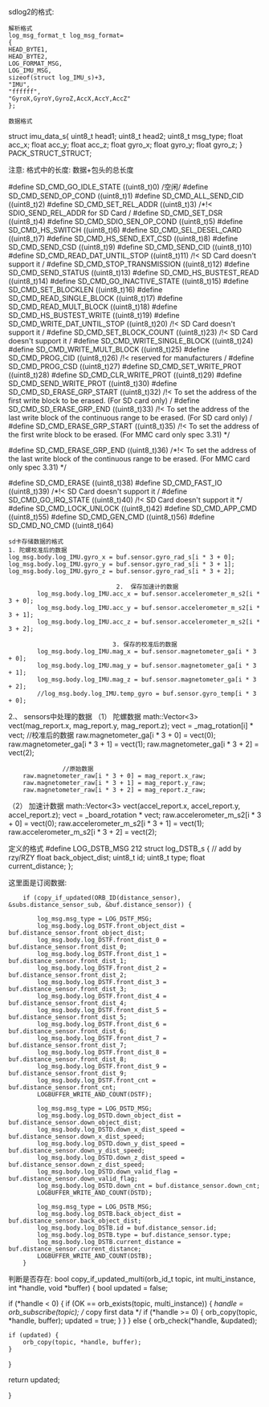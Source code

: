 sdlog2的格式:

    解析格式
    log_msg_format_t log_msg_format=
    {
    HEAD_BYTE1,
    HEAD_BYTE2,
    LOG_FORMAT_MSG,
    LOG_IMU_MSG,
    sizeof(struct log_IMU_s)+3,
    "IMU",
    "ffffff",
    "GyroX,GyroY,GyroZ,AccX,AccY,AccZ"
    };

    数据格式

struct imu_data_s{
uint8_t head1;
uint8_t head2;
uint8_t msg_type;
float acc_x;
float acc_y;
float acc_z;
float gyro_x;
float gyro_y;
float gyro_z;
} PACK_STRUCT_STRUCT;

注意: 格式中的长度: 数据+包头的总长度

#define SD_CMD_GO_IDLE_STATE ((uint8_t)0) /空闲/
#define SD_CMD_SEND_OP_COND ((uint8_t)1)
#define SD_CMD_ALL_SEND_CID ((uint8_t)2)
#define SD_CMD_SET_REL_ADDR ((uint8_t)3) /*!< SDIO_SEND_REL_ADDR for SD Card /
#define SD_CMD_SET_DSR ((uint8_t)4)
#define SD_CMD_SDIO_SEN_OP_COND ((uint8_t)5)
#define SD_CMD_HS_SWITCH ((uint8_t)6)
#define SD_CMD_SEL_DESEL_CARD ((uint8_t)7)
#define SD_CMD_HS_SEND_EXT_CSD ((uint8_t)8)
#define SD_CMD_SEND_CSD ((uint8_t)9)
#define SD_CMD_SEND_CID ((uint8_t)10)
#define SD_CMD_READ_DAT_UNTIL_STOP ((uint8_t)11) /!< SD Card doesn't support it /
#define SD_CMD_STOP_TRANSMISSION ((uint8_t)12)
#define SD_CMD_SEND_STATUS ((uint8_t)13)
#define SD_CMD_HS_BUSTEST_READ ((uint8_t)14)
#define SD_CMD_GO_INACTIVE_STATE ((uint8_t)15)
#define SD_CMD_SET_BLOCKLEN ((uint8_t)16)
#define SD_CMD_READ_SINGLE_BLOCK ((uint8_t)17)
#define SD_CMD_READ_MULT_BLOCK ((uint8_t)18)
#define SD_CMD_HS_BUSTEST_WRITE ((uint8_t)19)
#define SD_CMD_WRITE_DAT_UNTIL_STOP ((uint8_t)20) /!< SD Card doesn't support it /
#define SD_CMD_SET_BLOCK_COUNT ((uint8_t)23) /!< SD Card doesn't support it /
#define SD_CMD_WRITE_SINGLE_BLOCK ((uint8_t)24)
#define SD_CMD_WRITE_MULT_BLOCK ((uint8_t)25)
#define SD_CMD_PROG_CID ((uint8_t)26) /!< reserved for manufacturers /
#define SD_CMD_PROG_CSD ((uint8_t)27)
#define SD_CMD_SET_WRITE_PROT ((uint8_t)28)
#define SD_CMD_CLR_WRITE_PROT ((uint8_t)29)
#define SD_CMD_SEND_WRITE_PROT ((uint8_t)30)
#define SD_CMD_SD_ERASE_GRP_START ((uint8_t)32) /!< To set the address of the first write
block to be erased. (For SD card only) /
#define SD_CMD_SD_ERASE_GRP_END ((uint8_t)33) /!< To set the address of the last write block of the
continuous range to be erased. (For SD card only) /
#define SD_CMD_ERASE_GRP_START ((uint8_t)35) /!< To set the address of the first write block to be erased.
(For MMC card only spec 3.31) */

#define SD_CMD_ERASE_GRP_END ((uint8_t)36) /*!< To set the address of the last write block of the
continuous range to be erased. (For MMC card only spec 3.31) */

#define SD_CMD_ERASE ((uint8_t)38)
#define SD_CMD_FAST_IO ((uint8_t)39) /*!< SD Card doesn't support it /
#define SD_CMD_GO_IRQ_STATE ((uint8_t)40) /!< SD Card doesn't support it */
#define SD_CMD_LOCK_UNLOCK ((uint8_t)42)
#define SD_CMD_APP_CMD ((uint8_t)55)
#define SD_CMD_GEN_CMD ((uint8_t)56)
#define SD_CMD_NO_CMD ((uint8_t)64)




    sd卡存储数据的格式
    1. 陀螺校准后的数据
    log_msg.body.log_IMU.gyro_x = buf.sensor.gyro_rad_s[i * 3 + 0];
    log_msg.body.log_IMU.gyro_y = buf.sensor.gyro_rad_s[i * 3 + 1];
    log_msg.body.log_IMU.gyro_z = buf.sensor.gyro_rad_s[i * 3 + 2];

                                  2.  保存加速计的数据
      		log_msg.body.log_IMU.acc_x = buf.sensor.accelerometer_m_s2[i * 3 + 0];
      		log_msg.body.log_IMU.acc_y = buf.sensor.accelerometer_m_s2[i * 3 + 1];
      		log_msg.body.log_IMU.acc_z = buf.sensor.accelerometer_m_s2[i * 3 + 2];

                                 3. 保存的校准后的数据
      		log_msg.body.log_IMU.mag_x = buf.sensor.magnetometer_ga[i * 3 + 0];
      		log_msg.body.log_IMU.mag_y = buf.sensor.magnetometer_ga[i * 3 + 1];
      		log_msg.body.log_IMU.mag_z = buf.sensor.magnetometer_ga[i * 3 + 2];
      		//log_msg.body.log_IMU.temp_gyro = buf.sensor.gyro_temp[i * 3 + 0];


2.、 sensors中处理的数据
（1） 陀螺数据
math::Vector<3> vect(mag_report.x, mag_report.y, mag_report.z);
vect = _mag_rotation[i] * vect;
//校准后的数据
raw.magnetometer_ga[i * 3 + 0] = vect(0);
raw.magnetometer_ga[i * 3 + 1] = vect(1);
raw.magnetometer_ga[i * 3 + 2] = vect(2);

                   //原始数据
		raw.magnetometer_raw[i * 3 + 0] = mag_report.x_raw;
		raw.magnetometer_raw[i * 3 + 1] = mag_report.y_raw;
		raw.magnetometer_raw[i * 3 + 2] = mag_report.z_raw;
 （2） 加速计数据
		math::Vector<3> vect(accel_report.x, accel_report.y, accel_report.z);
		vect = _board_rotation * vect;
		raw.accelerometer_m_s2[i * 3 + 0] = vect(0);
		raw.accelerometer_m_s2[i * 3 + 1] = vect(1);
		raw.accelerometer_m_s2[i * 3 + 2] = vect(2);

定义的格式
#define LOG_DSTB_MSG 212
struct log_DSTB_s {
// add by rzy/RZY
float back_object_dist;
uint8_t id;
uint8_t type;
float current_distance;
};

这里面是订阅数据:

		if (copy_if_updated(ORB_ID(distance_sensor), &subs.distance_sensor_sub, &buf.distance_sensor)) {

			log_msg.msg_type = LOG_DSTF_MSG;
			log_msg.body.log_DSTF.front_object_dist = buf.distance_sensor.front_object_dist;
			log_msg.body.log_DSTF.front_dist_0 = buf.distance_sensor.front_dist_0;
			log_msg.body.log_DSTF.front_dist_1 = buf.distance_sensor.front_dist_1;
			log_msg.body.log_DSTF.front_dist_2 = buf.distance_sensor.front_dist_2;
			log_msg.body.log_DSTF.front_dist_3 = buf.distance_sensor.front_dist_3;
			log_msg.body.log_DSTF.front_dist_4 = buf.distance_sensor.front_dist_4;
			log_msg.body.log_DSTF.front_dist_5 = buf.distance_sensor.front_dist_5;
			log_msg.body.log_DSTF.front_dist_6 = buf.distance_sensor.front_dist_6;
			log_msg.body.log_DSTF.front_dist_7 = buf.distance_sensor.front_dist_7;
			log_msg.body.log_DSTF.front_dist_8 = buf.distance_sensor.front_dist_8;
			log_msg.body.log_DSTF.front_dist_9 = buf.distance_sensor.front_dist_9;
			log_msg.body.log_DSTF.front_cnt = buf.distance_sensor.front_cnt;
			LOGBUFFER_WRITE_AND_COUNT(DSTF);

			log_msg.msg_type = LOG_DSTD_MSG;
			log_msg.body.log_DSTD.down_object_dist = buf.distance_sensor.down_object_dist;
			log_msg.body.log_DSTD.down_x_dist_speed = buf.distance_sensor.down_x_dist_speed;
			log_msg.body.log_DSTD.down_y_dist_speed = buf.distance_sensor.down_y_dist_speed;
			log_msg.body.log_DSTD.down_z_dist_speed = buf.distance_sensor.down_z_dist_speed;
			log_msg.body.log_DSTD.down_valid_flag = buf.distance_sensor.down_valid_flag;
			log_msg.body.log_DSTD.down_cnt = buf.distance_sensor.down_cnt;
			LOGBUFFER_WRITE_AND_COUNT(DSTD);

			log_msg.msg_type = LOG_DSTB_MSG;
			log_msg.body.log_DSTB.back_object_dist = buf.distance_sensor.back_object_dist;
			log_msg.body.log_DSTB.id = buf.distance_sensor.id;
			log_msg.body.log_DSTB.type = buf.distance_sensor.type;
			log_msg.body.log_DSTB.current_distance = buf.distance_sensor.current_distance;
			LOGBUFFER_WRITE_AND_COUNT(DSTB);
		}

判断是否存在:
bool copy_if_updated_multi(orb_id_t topic, int multi_instance, int *handle, void *buffer)
{
bool updated = false;

if (*handle < 0) {
	if (OK == orb_exists(topic, multi_instance)) {
		*handle = orb_subscribe(topic);
		/* copy first data */
		if (*handle >= 0) {
			orb_copy(topic, *handle, buffer);
			updated = true;
		}
	}
} else {
	orb_check(*handle, &updated);

	if (updated) {
		orb_copy(topic, *handle, buffer);
	}
}

return updated;

}
